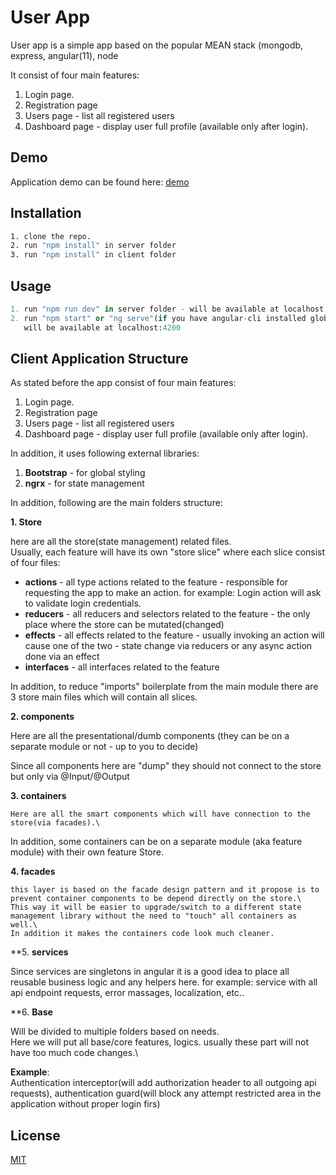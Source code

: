 # User App

User app is a simple app based on the popular MEAN stack (mongodb, express, angular(11), node  

It consist of four main features:
1. Login page.
2. Registration page
3. Users page - list all registered users
4. Dashboard page - display user full profile (available only after login).

## Demo

Application demo can be found here: [demo](http://ec2-18-222-159-175.us-east-2.compute.amazonaws.com/)

## Installation


```bash
1. clone the repo.
2. run "npm install" in server folder
3. run "npm install" in client folder

```

## Usage

```python
1. run "npm run dev" in server folder - will be available at localhost:3000
2. run "npm start" or "ng serve"(if you have angular-cli installed globally) - 
   will be available at localhost:4200
```

## Client Application Structure

As stated before the app consist of four main features: 
1. Login page.
2. Registration page
3. Users page - list all registered users
4. Dashboard page - display user full profile (available only after login).

In addition, it uses following external libraries:
1. **Bootstrap** - for global styling
2. **ngrx** - for state management

In addition, following are the main folders structure:

**1. Store** 

   here are all the store(state management) related files.\
Usually, each feature will have its own "store slice" where each slice consist of four files:
 
   - **actions** - all type actions related to the feature - responsible for requesting the app to make an action. for example: Login action will ask to validate login credentials.
   - **reducers** - all reducers and selectors related to the feature - the only place where the store can be mutated(changed)
   - **effects** - all effects related to the feature - usually invoking an action will cause one of the two - state change via reducers or any async action done via an effect
   - **interfaces** - all interfaces related to the feature

   In addition, to reduce "imports" boilerplate from the main module there are 3 store main files which will contain all slices.

**2. components**

   Here are all the presentational/dumb components (they can be on a separate module or not - up to you to decide)

   Since all components here are "dump" they should not connect to the store but only via @Input/@Output

**3.  containers**

    Here are all the smart components which will have connection to the store(via facades).\
In addition, some containers can be on a separate module (aka feature module) with their own feature Store.     

**4. facades**

    this layer is based on the facade design pattern and it propose is to prevent container components to be depend directly on the store.\
    This way it will be easier to upgrade/switch to a different state management library without the need to "touch" all containers as well.\
    In addition it makes the containers code look much cleaner.

**5. **services**

   Since services are singletons in angular it is a good idea to place all reusable business logic and any helpers here. for example: service with all api endpoint requests, error massages, localization, etc..

**6. **Base**

   Will be divided to multiple folders based on needs.\
Here we will put all base/core features, logics. usually these part will not have too much code changes.\

   **Example**:\
Authentication interceptor(will add authorization header to all outgoing api requests),
  authentication guard(will block any attempt restricted area in the application without proper login firs)       


## License
[MIT](https://choosealicense.com/licenses/mit/)
